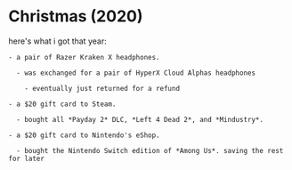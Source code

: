 # Christmas (2020)

here's what i got that year:

    - a pair of Razer Kraken X headphones.

      - was exchanged for a pair of HyperX Cloud Alphas headphones

        - eventually just returned for a refund

    - a $20 gift card to Steam.

      - bought all *Payday 2* DLC, *Left 4 Dead 2*, and *Mindustry*.

    - a $20 gift card to Nintendo's eShop.

      - bought the Nintendo Switch edition of *Among Us*. saving the rest for later